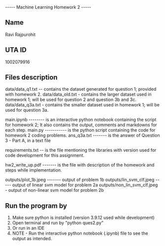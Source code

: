 ----- Machine Learning Homework 2 -----

Name
----
Ravi Rajpurohit

UTA ID
------
1002079916

Files description
-----------------

data/data_q1.txt -- contains the dataset generated for question 1; provided with homework 2.
data/data_old.txt - contains the larger dataset used in homework 1; will be used for question 2 and question 3b and 3c.
data/data_q3a.txt - contains the smaller dataset used in homework 1; will be used for question 3a.

main.ipynb -------- is an interactive python notebook containing the script for homework 2; It also contains the output, comments and markdowns for each step.
main.py ----------- is the python script containing the code for homework 2 coding problems.
ans_q3a.txt ------- is the answer of Question 3 - Part A, in a text file

requirements.txt -- is the file mentioning the libraries with version used for code development for this assignment.

hw2_write_up.pdf ------- is the file with description of the homework and steps while implementation.

outputs/plot_1b.jpeg   ------- output of problem 1b
outputs/lin_svm_clf.jpeg ----- output of linear svm model for problem 2a
outputs/non_lin_svm_clf.jpeg - output of non-linear svm model for problem 2b

Run the program by
------------------
1. Make sure python is installed (version 3.9.12 used while development)
2. Open terminal and run by "python ques2.py"
3. Or run in an IDE
4. NOTE - Run the interactive python notebook (.ipynb) file to see the output as intended.